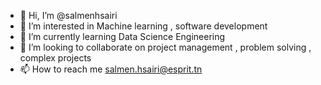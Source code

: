 - 👋 Hi, I’m @salmenhsairi
- 👀 I’m interested in Machine learning , software development 
- 🌱 I’m currently learning Data Science Engineering
- 💞️ I’m looking to collaborate on project management , problem solving , complex projects
- 📫 How to reach me salmen.hsairi@esprit.tn

<!---
salmenhsairi/salmenhsairi is a ✨ special ✨ repository because its `README.md` (this file) appears on your GitHub profile.
You can click the Preview link to take a look at your changes.
--->
